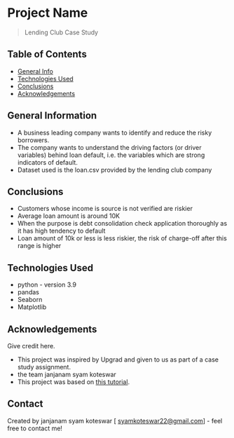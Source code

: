# Project Name
> Lending Club Case Study


## Table of Contents
* [General Info](#general-information)
* [Technologies Used](#technologies-used)
* [Conclusions](#conclusions)
* [Acknowledgements](#acknowledgements)

<!-- You can include any other section that is pertinent to your problem -->

## General Information
- A business leading company wants to identify and reduce the risky borrowers.
- The company wants to understand the driving factors (or driver variables) behind loan default, i.e. the variables which are strong indicators of default.
- Dataset used is the loan.csv provided by the lending club company

<!-- You don't have to answer all the questions - just the ones relevant to your project. -->

## Conclusions
- Customers whose income is source is not verified are riskier
- Average loan amount is around 10K
- When the purpose is debt consolidation check application thoroughly as it has high tendency to default
- Loan amount of 10k or less is less riskier, the risk of charge-off after this range is higher

<!-- You don't have to answer all the questions - just the ones relevant to your project. -->


## Technologies Used
- python - version 3.9
- pandas 
- Seaborn
- Matplotlib

<!-- As the libraries versions keep on changing, it is recommended to mention the version of library used in this project -->

## Acknowledgements
Give credit here.
- This project was inspired by Upgrad and given to us as part of a case study assignment.
- the team janjanam syam koteswar 
- This project was based on [this tutorial](https://www.example.com).


## Contact
Created by janjanam syam koteswar [ syamkoteswar22@gmail.com] - feel free to contact me!


<!-- Optional -->
<!-- ## License -->
<!-- This project is open source and available under the [... License](). -->

<!-- You don't have to include all sections - just the one's relevant to your project -->
